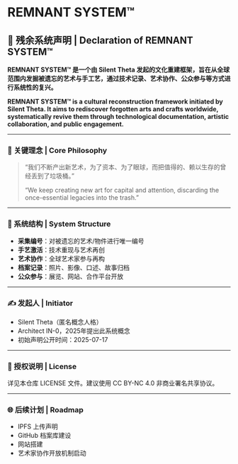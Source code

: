 # REMNANT SYSTEM™

## 🧩 残余系统声明 | Declaration of REMNANT SYSTEM™

**REMNANT SYSTEM™ 是一个由 Silent Theta 发起的文化重建框架，旨在从全球范围内发掘被遗忘的艺术与手工艺，通过技术记录、艺术协作、公众参与等方式进行系统性的复兴。**

**REMNANT SYSTEM™ is a cultural reconstruction framework initiated by Silent Theta. It aims to rediscover forgotten arts and crafts worldwide, systematically revive them through technological documentation, artistic collaboration, and public engagement.**

---

### 📌 关键理念 | Core Philosophy

> “我们不断产出新艺术，为了资本、为了眼球，而把值得的、赖以生存的曾经丢到了垃圾桶。”
>
> “We keep creating new art for capital and attention, discarding the once-essential legacies into the trash.”

---

### 📂 系统结构 | System Structure

- **采集编号**：对被遗忘的艺术/物件进行唯一编号
- **手艺激活**：技术重现与艺术再创
- **艺术协作**：全球艺术家参与再构
- **档案记录**：照片、影像、口述、故事归档
- **公众参与**：展览、网站、合作平台开放

---

### ✍️ 发起人 | Initiator

- Silent Theta（匿名概念人格）
- Architect IN-0，2025年提出此系统概念
- 初始声明公开时间：2025-07-17

---

### 📄 授权说明 | License

详见本仓库 LICENSE 文件。建议使用 CC BY-NC 4.0 非商业署名共享协议。

---

### 🌐 后续计划 | Roadmap

- IPFS 上传声明
- GitHub 档案库建设
- 网站搭建
- 艺术家协作开放机制启动
